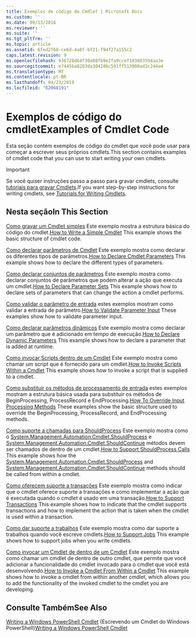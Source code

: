 ```yaml
---
title: Exemplos de código do Cmdlet | Microsoft Docs
ms.custom: ''
ms.date: 09/13/2016
ms.reviewer: ''
ms.suite: ''
ms.tgt_pltfrm: ''
ms.topic: article
ms.assetid: 6fed2f68-ce6d-4a8f-bf21-f94f27a155c2
caps.latest.revision: 9
ms.openlocfilehash: 936728d64f30a08fb9e2fa9ccef103683594aa3e
ms.sourcegitcommit: e7445ba8203da304286c591ff513900ad1c244a4
ms.translationtype: MT
ms.contentlocale: pt-BR
ms.lasthandoff: 04/23/2019
ms.locfileid: "62068191"
---
```

# <a name="examples-of-cmdlet-code"></a><span data-ttu-id="928e3-102">Exemplos de código do cmdlet</span><span class="sxs-lookup"><span data-stu-id="928e3-102">Examples of Cmdlet Code</span></span>

<span data-ttu-id="928e3-103">Esta seção contém exemplos de código do cmdlet que você pode usar para começar a escrever seus próprios cmdlets.</span><span class="sxs-lookup"><span data-stu-id="928e3-103">This section contains examples of cmdlet code that you can use to start writing your own cmdlets.</span></span>

> [!IMPORTANT]
> <span data-ttu-id="928e3-104">Se você quiser instruções passo a passo para gravar cmdlets, consulte [tutoriais para gravar Cmdlets](./tutorials-for-writing-cmdlets.md).</span><span class="sxs-lookup"><span data-stu-id="928e3-104">If you want step-by-step instructions for writing cmdlets, see [Tutorials for Writing Cmdlets](./tutorials-for-writing-cmdlets.md).</span></span>

## <a name="in-this-section"></a><span data-ttu-id="928e3-105">Nesta seção</span><span class="sxs-lookup"><span data-stu-id="928e3-105">In This Section</span></span>

<span data-ttu-id="928e3-106">[Como gravar um Cmdlet simples](./how-to-write-a-simple-cmdlet.md) Este exemplo mostra a estrutura básica do código do cmdlet.</span><span class="sxs-lookup"><span data-stu-id="928e3-106">[How to Write a Simple Cmdlet](./how-to-write-a-simple-cmdlet.md) This example shows the basic structure of cmdlet code.</span></span>

<span data-ttu-id="928e3-107">[Como declarar parâmetros de Cmdlet](./how-to-declare-cmdlet-parameters.md) Este exemplo mostra como declarar os diferentes tipos de parâmetros.</span><span class="sxs-lookup"><span data-stu-id="928e3-107">[How to Declare Cmdlet Parameters](./how-to-declare-cmdlet-parameters.md) This example shows how to declare the different types of parameters.</span></span>

<span data-ttu-id="928e3-108">[Como declarar conjuntos de parâmetros](./how-to-declare-parameter-sets.md) Este exemplo mostra como declarar conjuntos de parâmetros que podem alterar a ação que executa um cmdlet.</span><span class="sxs-lookup"><span data-stu-id="928e3-108">[How to Declare Parameter Sets](./how-to-declare-parameter-sets.md) This example shows how to declare sets of parameters that can change the action a cmdlet performs.</span></span>

<span data-ttu-id="928e3-109">[Como validar o parâmetro de entrada](./how-to-validate-parameter-input.md) estes exemplos mostram como validar a entrada de parâmetro.</span><span class="sxs-lookup"><span data-stu-id="928e3-109">[How to Validate Parameter Input](./how-to-validate-parameter-input.md) These examples show how to validate parameter input.</span></span>

<span data-ttu-id="928e3-110">[Como declarar parâmetros dinâmicos](./how-to-declare-dynamic-parameters.md) Este exemplo mostra como declarar um parâmetro que é adicionado em tempo de execução.</span><span class="sxs-lookup"><span data-stu-id="928e3-110">[How to Declare Dynamic Parameters](./how-to-declare-dynamic-parameters.md) This example shows how to declare a parameter that is added at runtime.</span></span>

<span data-ttu-id="928e3-111">[Como invocar Scripts dentro de um Cmdlet](./how-to-invoke-scripts-within-a-cmdlet.md) Este exemplo mostra como chamar um script que é fornecido para um cmdlet.</span><span class="sxs-lookup"><span data-stu-id="928e3-111">[How to Invoke Scripts Within a Cmdlet](./how-to-invoke-scripts-within-a-cmdlet.md) This example shows how to invoke a script that is supplied to a cmdlet.</span></span>

<span data-ttu-id="928e3-112">[Como substituir os métodos de processamento de entrada](./how-to-override-input-processing-methods.md) estes exemplos mostram a estrutura básica usada para substituir os métodos de BeginProcessing, ProcessRecord e EndProcessing.</span><span class="sxs-lookup"><span data-stu-id="928e3-112">[How To Override Input Processing Methods](./how-to-override-input-processing-methods.md) These examples show the basic structure used to override the BeginProcessing, ProcessRecord, and EndProcessing methods.</span></span>

<span data-ttu-id="928e3-113">[Como suporte a chamadas para ShouldProcess](./how-to-request-confirmations.md) Este exemplo mostra como o [System.Management.Automation.Cmdlet.ShouldProcess](/dotnet/api/System.Management.Automation.Cmdlet.ShouldProcess) e [System.Management.Automation.Cmdlet.ShouldContinue](/dotnet/api/System.Management.Automation.Cmdlet.ShouldContinue) métodos devem ser chamados de dentro de um cmdlet.</span><span class="sxs-lookup"><span data-stu-id="928e3-113">[How to Support ShouldProcess Calls](./how-to-request-confirmations.md) This example shows how the [System.Management.Automation.Cmdlet.ShouldProcess](/dotnet/api/System.Management.Automation.Cmdlet.ShouldProcess) and [System.Management.Automation.Cmdlet.ShouldContinue](/dotnet/api/System.Management.Automation.Cmdlet.ShouldContinue) methods should be called from within a cmdlet.</span></span>

<span data-ttu-id="928e3-114">[Como oferecem suporte a transações](./how-to-support-transactions.md) Este exemplo mostra como indicar que o cmdlet oferece suporte a transações e como implementar a ação que é executada quando o cmdlet é usado em uma transação.</span><span class="sxs-lookup"><span data-stu-id="928e3-114">[How to Support Transactions](./how-to-support-transactions.md) This example shows how to indicate that the cmdlet supports transactions and how to implement the action that is taken when the cmdlet is used within a transaction.</span></span>

<span data-ttu-id="928e3-115">[Como dar suporte a trabalhos](./how-to-support-jobs.md) Este exemplo mostra como dar suporte a trabalhos quando você escreve cmdlets.</span><span class="sxs-lookup"><span data-stu-id="928e3-115">[How to Support Jobs](./how-to-support-jobs.md) This example shows how to support jobs when you write cmdlets.</span></span>

<span data-ttu-id="928e3-116">[Como invocar um Cmdlet de dentro de um Cmdlet](./how-to-invoke-a-cmdlet-from-within-a-cmdlet.md) Este exemplo mostra como chamar um cmdlet de dentro de outro cmdlet, que permite que você adicionar a funcionalidade do cmdlet invocado para o cmdlet que você está desenvolvendo.</span><span class="sxs-lookup"><span data-stu-id="928e3-116">[How to Invoke a Cmdlet From Within a Cmdlet](./how-to-invoke-a-cmdlet-from-within-a-cmdlet.md) This example shows how to invoke a cmdlet from within another cmdlet, which allows you to add the functionality of the invoked cmdlet to the cmdlet you are developing.</span></span>

## <a name="see-also"></a><span data-ttu-id="928e3-117">Consulte Também</span><span class="sxs-lookup"><span data-stu-id="928e3-117">See Also</span></span>

<span data-ttu-id="928e3-118">[Writing a Windows PowerShell Cmdlet](./writing-a-windows-powershell-cmdlet.md) (Escrevendo um Cmdlet do Windows PowerShell)</span><span class="sxs-lookup"><span data-stu-id="928e3-118">[Writing a Windows PowerShell Cmdlet](./writing-a-windows-powershell-cmdlet.md)</span></span>
